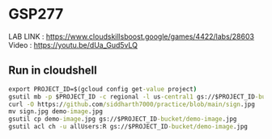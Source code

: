 # GSP277

LAB LINK : https://www.cloudskillsboost.google/games/4422/labs/28603 \
Video : https://youtu.be/dUa_Gud5vLQ

## Run in cloudshell

```cmd
export PROJECT_ID=$(gcloud config get-value project)
gsutil mb -p $PROJECT_ID -c regional -l us-central1 gs://$PROJECT_ID-bucket
curl -O https://github.com/siddharth7000/practice/blob/main/sign.jpg
mv sign.jpg demo-image.jpg
gsutil cp demo-image.jpg gs://$PROJECT_ID-bucket/demo-image.jpg
gsutil acl ch -u allUsers:R gs://$PROJECT_ID-bucket/demo-image.jpg
```
